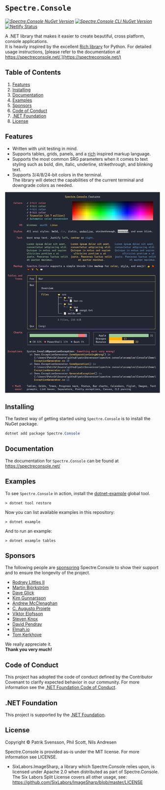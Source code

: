 # `Spectre.Console`

_[![Spectre.Console NuGet Version](https://img.shields.io/nuget/v/spectre.console.svg?style=flat&label=NuGet%3A%20Spectre.Console)](https://www.nuget.org/packages/spectre.console)_ _[![Spectre.Console CLI NuGet Version](https://img.shields.io/nuget/v/spectre.console.cli.svg?style=flat&label=NuGet%3A%20Spectre.Console.Cli)](https://www.nuget.org/packages/spectre.console.cli)_ [![Netlify Status](https://api.netlify.com/api/v1/badges/1eaf215a-eb9c-45e4-8c64-c90b62963149/deploy-status)](https://app.netlify.com/sites/spectreconsole/deploys)

A .NET library that makes it easier to create beautiful, cross platform, console applications.  
It is heavily inspired by the excellent [Rich library](https://github.com/willmcgugan/rich) 
for Python. For detailed usage instructions, [please refer to the documentation at https://spectreconsole.net/.](https://spectreconsole.net/)

## Table of Contents

1. [Features](#features)
1. [Installing](#installing)
1. [Documentation](#documentation)
1. [Examples](#examples)
1. [Sponsors](#sponsors)
1. [Code of Conduct](#code-of-conduct)
1. [.NET Foundation](#net-foundation)
1. [License](#license)

## Features

* Written with unit testing in mind.
* Supports tables, grids, panels, and a [rich](https://github.com/willmcgugan/rich) inspired markup language.
* Supports the most common SRG parameters when it comes to text 
  styling such as bold, dim, italic, underline, strikethrough, 
  and blinking text.
* Supports 3/4/8/24-bit colors in the terminal.  
  The library will detect the capabilities of the current terminal 
  and downgrade colors as needed.  


![Example](docs/input/assets/images/example.png)

## Installing

The fastest way of getting started using `Spectre.Console` is to install the NuGet package.

```csharp
dotnet add package Spectre.Console
```

## Documentation

The documentation for `Spectre.Console` can be found at
https://spectreconsole.net/

## Examples

To see `Spectre.Console` in action, install the 
[dotnet-example](https://github.com/patriksvensson/dotnet-example)
global tool.

```
> dotnet tool restore
```

Now you can list available examples in this repository:

```
> dotnet example
```

And to run an example:

```
> dotnet example tables
```

## Sponsors

The following people are [sponsoring](https://github.com/sponsors/patriksvensson)
Spectre.Console to show their support and to ensure the longevity of the project.

* [Rodney Littles II](https://github.com/RLittlesII)
* [Martin Björkström](https://github.com/bjorkstromm)
* [Dave Glick](https://github.com/daveaglick)
* [Kim Gunnarsson](https://github.com/kimgunnarsson)
* [Andrew McClenaghan](https://github.com/andymac4182)
* [C. Augusto Proiete](https://github.com/augustoproiete)
* [Viktor Elofsson](https://github.com/vktr)
* [Steven Knox](https://github.com/stevenknox)
* [David Pendray](https://github.com/dpen2000)
* [Elmah.io](https://github.com/elmahio)
* [Tom Kerkhove](https://github.com/tomkerkhove)

We really appreciate it.  
**Thank you very much!**

## Code of Conduct

This project has adopted the code of conduct defined by the Contributor Covenant to clarify expected behavior in our community.
For more information see the [.NET Foundation Code of Conduct](https://dotnetfoundation.org/code-of-conduct).

## .NET Foundation

This project is supported by the [.NET Foundation](https://dotnetfoundation.org).

## License

Copyright © Patrik Svensson, Phil Scott, Nils Andresen

Spectre.Console is provided as-is under the MIT license. For more information see LICENSE.

* SixLabors.ImageSharp, a library which Spectre.Console relies upon, is licensed under Apache 2.0 when distributed as part of Spectre.Console. The Six Labors Split License covers all other usage, see: https://github.com/SixLabors/ImageSharp/blob/master/LICENSE 
